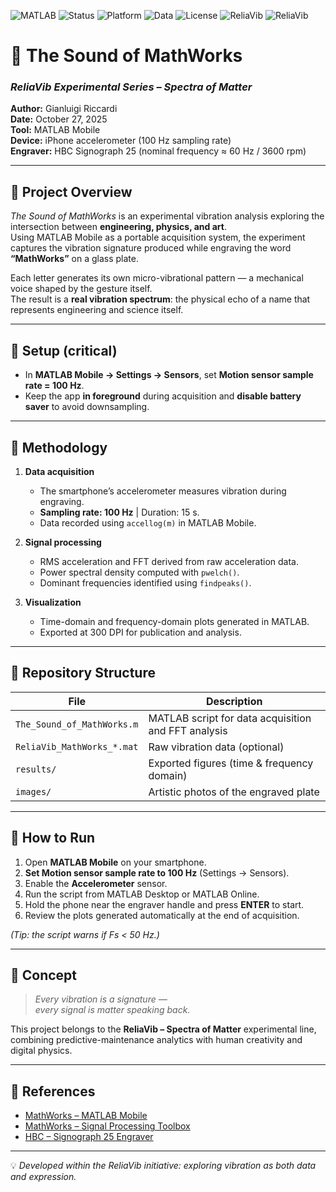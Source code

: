![MATLAB](https://img.shields.io/badge/MATLAB-Mobile%20&%20Desktop-blue?logo=mathworks)
![Status](https://img.shields.io/badge/Status-Active-success)
![Platform](https://img.shields.io/badge/Platform-iOS%20%7C%20MATLAB%20Online-lightgrey)
![Data](https://img.shields.io/badge/Data-Vibration%20Spectrum-orange)
![License](https://img.shields.io/badge/License-Open-lightgreen)
![ReliaVib](https://img.shields.io/badge/ReliaVib-Predictive%20Maintenance-blue)
![ReliaVib](https://img.shields.io/badge/ReliaVib-Smart%20Vibration%20Lab-darkorange)

# 🧠 The Sound of MathWorks  
### *ReliaVib Experimental Series – Spectra of Matter*  

**Author:** Gianluigi Riccardi  
**Date:** October 27, 2025  
**Tool:** MATLAB Mobile  
**Device:** iPhone accelerometer (100 Hz sampling rate)  
**Engraver:** HBC Signograph 25 (nominal frequency ≈ 60 Hz / 3600 rpm)  

---

## 🔹 Project Overview  
*The Sound of MathWorks* is an experimental vibration analysis exploring the intersection between **engineering, physics, and art**.  
Using MATLAB Mobile as a portable acquisition system, the experiment captures the vibration signature produced while engraving the word **“MathWorks”** on a glass plate.  

Each letter generates its own micro-vibrational pattern — a mechanical voice shaped by the gesture itself.  
The result is a **real vibration spectrum**: the physical echo of a name that represents engineering and science itself.  

---

## 🔹 Setup (critical)
- In **MATLAB Mobile → Settings → Sensors**, set **Motion sensor sample rate = 100 Hz**.  
- Keep the app **in foreground** during acquisition and **disable battery saver** to avoid downsampling.  

---

## 🔹 Methodology
1. **Data acquisition**  
   - The smartphone’s accelerometer measures vibration during engraving.  
   - **Sampling rate: 100 Hz**  |  Duration: 15 s.  
   - Data recorded using `accellog(m)` in MATLAB Mobile.  

2. **Signal processing**  
   - RMS acceleration and FFT derived from raw acceleration data.  
   - Power spectral density computed with `pwelch()`.  
   - Dominant frequencies identified using `findpeaks()`.  

3. **Visualization**  
   - Time-domain and frequency-domain plots generated in MATLAB.  
   - Exported at 300 DPI for publication and analysis.  

---

## 🔹 Repository Structure
| File | Description |
|------|--------------|
| `The_Sound_of_MathWorks.m` | MATLAB script for data acquisition and FFT analysis |
| `ReliaVib_MathWorks_*.mat` | Raw vibration data (optional) |
| `results/` | Exported figures (time & frequency domain) |
| `images/` | Artistic photos of the engraved plate |

---

## 🔹 How to Run
1. Open **MATLAB Mobile** on your smartphone.  
2. **Set Motion sensor sample rate to 100 Hz** (Settings → Sensors).  
3. Enable the **Accelerometer** sensor.  
4. Run the script from MATLAB Desktop or MATLAB Online.  
5. Hold the phone near the engraver handle and press **ENTER** to start.  
6. Review the plots generated automatically at the end of acquisition.  

*(Tip: the script warns if Fs < 50 Hz.)*

---

## 🔹 Concept
> *Every vibration is a signature —  
>  every signal is matter speaking back.*  

This project belongs to the **ReliaVib – Spectra of Matter** experimental line, combining predictive-maintenance analytics with human creativity and digital physics.  

---

## 🔹 References
- [MathWorks – MATLAB Mobile](https://matlab.mathworks.com/mobile)  
- [MathWorks – Signal Processing Toolbox](https://www.mathworks.com/products/signal.html)  
- [HBC – Signograph 25 Engraver](https://www.hbc-signograph.com)  

---

💡 *Developed within the ReliaVib initiative: exploring vibration as both data and expression.*